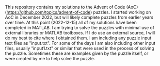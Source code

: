 This repository contains my solutions to the Advent of Code (AoC) (https://github.com/topics/advent-of-code) puzzles.
I started working on AoC in December 2022, but will likely complete puzzles from earlier years over time. 
At this point (2022-12-15) all of my solutions have been completed in MATLAB.
I am trying to solve the puzzles with minimal use of external libraries or MATLAB toolboxes. 
If I do use an external source, I will do my best to cite where I obtained them.
I am including any puzzle input text files as "input.txt".
For some of the days I am also including other input files, usually "input1.txt" or similar that were used in the process of solving the puzzle. 
Sometimes these are examples given by the puzzle itself, or were created by me to help solve the puzzle.
